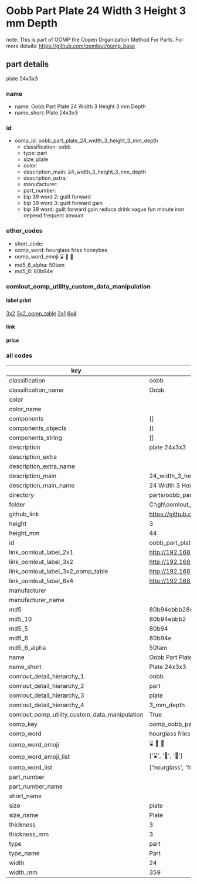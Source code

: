 # Oobb Part Plate 24 Width 3 Height 3 mm Depth  

note: This is part of OOMP the Oopen Organization Method For Parts. For more details: https://github.com/oomlout/oomp_base

##  part details
  



plate 24x3x3



### name
* name: Oobb Part Plate 24 Width 3 Height 3 mm Depth
* name_short: Plate 24x3x3 
### id
* oomp_id: oobb_part_plate_24_width_3_height_3_mm_depth
  * classification: oobb
  * type: part
  * size: plate
  * color: 
  * description_main: 24_width_3_height_3_mm_depth
  * description_extra: 
  * manufacturer: 
  * part_number: 
  * bip 39 word 2: guilt forward
  * bip 39 word 3: guilt forward gain
  * bip 39 word: guilt forward gain reduce drink vague fun minute iron depend frequent amount

### other_codes
* short_code: 
* oomp_word: hourglass fries honeybee
* oomp_word_emoji :hourglass: :fries: :honeybee:
* md5_6_alpha: 50tam
* md5_6: 80b94e






### oomlout_oomp_utility_custom_data_manipulation
#### label print
[3x2](http://192.168.1.245:1112/?label=oomp%2050tam)
[3x2_oomp_table](http://192.168.1.108:1112/?label=oomp%2050tam)
[2x1](http://192.168.1.242:1112/?label=oomp%2050tam)
[6x4](http://192.168.1.55:1112/?label=oomp%2050tam)    

#### link

                              

#### price







### all codes 
| key | value |  
| --- | --- |  
| classification | oobb |  
| classification_name | Oobb |  
| color |  |  
| color_name |  |  
| components | [] |  
| components_objects | [] |  
| components_string | [] |  
| description | plate 24x3x3 |  
| description_extra |  |  
| description_extra_name |  |  
| description_main | 24_width_3_height_3_mm_depth |  
| description_main_name | 24 Width 3 Height 3 mm Depth |  
| directory | parts/oobb_part_plate_24_width_3_height_3_mm_depth |  
| folder | C:\gh\oomlout_oobb_version_4_generated_parts\things\oobb_part_plate_24_width_3_height_3_mm_depth |  
| github_link | https://github.com/oomlout/oomlout_oomp_part_src/tree/main/parts/oobb_part_plate_24_width_3_height_3_mm_depth |  
| height | 3 |  
| height_mm | 44 |  
| id | oobb_part_plate_24_width_3_height_3_mm_depth |  
| link_oomlout_label_2x1 | http://192.168.1.242:1112/?label=oomp%2050tam |  
| link_oomlout_label_3x2 | http://192.168.1.245:1112/?label=oomp%2050tam |  
| link_oomlout_label_3x2_oomp_table | http://192.168.1.108:1112/?label=oomp%2050tam |  
| link_oomlout_label_6x4 | http://192.168.1.55:1112/?label=oomp%2050tam |  
| manufacturer |  |  
| manufacturer_name |  |  
| md5 | 80b94ebbb28d4bc3c2a18b40bd96f33d |  
| md5_10 | 80b94ebbb2 |  
| md5_5 | 80b94 |  
| md5_6 | 80b94e |  
| md5_6_alpha | 50tam |  
| name | Oobb Part Plate 24 Width 3 Height 3 mm Depth |  
| name_short | Plate 24x3x3  |  
| oomlout_detail_hierarchy_1 | oobb |  
| oomlout_detail_hierarchy_2 | part |  
| oomlout_detail_hierarchy_3 | plate |  
| oomlout_detail_hierarchy_4 | 3_mm_depth |  
| oomlout_oomp_utility_custom_data_manipulation | True |  
| oomp_key | oomp_oobb_part_plate_24_width_3_height_3_mm_depth |  
| oomp_word | hourglass fries honeybee |  
| oomp_word_emoji | :hourglass: :fries: :honeybee: |  
| oomp_word_emoji_list | [':hourglass:', ':fries:', ':honeybee:'] |  
| oomp_word_list | ['hourglass', 'fries', 'honeybee'] |  
| part_number |  |  
| part_number_name |  |  
| short_name |  |  
| size | plate |  
| size_name | Plate |  
| thickness | 3 |  
| thickness_mm | 3 |  
| type | part |  
| type_name | Part |  
| width | 24 |  
| width_mm | 359 |  
